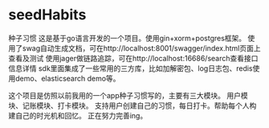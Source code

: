 # seedHabits
种子习惯
这是基于go语言开发的一个项目。使用gin+xorm+postgres框架。
使用了swag自动生成文档，可在http://localhost:8001/swagger/index.html页面上查看及测试
使用jager做链路追踪，可在http://localhost:16686/search查看接口信息详情
sdk里面集成了一些常用的三方库，比如加解密包、log日志包、redis使用demo、elasticsearch demo等。

这个项目是仿照以前我用的一个app种子习惯写的，主要有三大模块。
用户模块、记账模块、打卡模块。
支持用户创建自己的习惯，每日打卡。帮助每个人构建自己的时光机和回忆。
正在努力完善ing。

